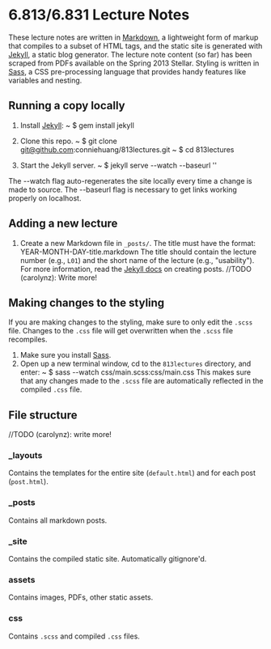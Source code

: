 # 6.813/6.831 Lecture Notes
These lecture notes are written in [Markdown](http://daringfireball.net/projects/markdown/syntax), a lightweight form of markup that compiles to a subset of HTML tags, and the static site is generated with [Jekyll](http://jekyllrb.com/), a static blog generator. The lecture note content (so far) has been scraped from PDFs available on the Spring 2013 Stellar. Styling is written in [Sass](http://sass-lang.com/), a CSS pre-processing language that provides handy features like variables and nesting.

## Running a copy locally
1. Install [Jekyll](http://jekyllrb.com/):
	~ $ gem install jekyll

2. Clone this repo.
	~ $ git clone git@github.com:conniehuang/813lectures.git
	~ $ cd 813lectures

3. Start the Jekyll server.
	~ $ jekyll serve --watch --baseurl ''

The --watch flag auto-regenerates the site locally every time a change is made to source.
The --baseurl flag is necessary to get links working properly on localhost.

## Adding a new lecture
1. Create a new Markdown file in `_posts/`. The title must have the format:
	YEAR-MONTH-DAY-title.markdown
The title should contain the lecture number (e.g., `L01`) and the short name of the lecture (e.g., "usability").
For more information, read the [Jekyll docs](http://jekyllrb.com/docs/posts/) on creating posts.
//TODO (carolynz): Write more!

## Making changes to the styling
If you are making changes to the styling, make sure to only edit the `.scss` file. Changes to the `.css` file will get overwritten when the `.scss` file recompiles. 

1. Make sure you install [Sass](http://sass-lang.com/).
2. Open up a new terminal window, cd to the `813lectures` directory, and enter:
	~ $ sass --watch css/main.scss:css/main.css
This makes sure that any changes made to the `.scss` file are automatically reflected in the compiled `.css` file.

## File structure
//TODO (carolynz): write more!
### _layouts
Contains the templates for the entire site (`default.html`) and for each post (`post.html`).

### _posts
Contains all markdown posts.

### _site
Contains the compiled static site. Automatically gitignore'd.

### assets
Contains images, PDFs, other static assets.

### css
Contains `.scss` and compiled `.css` files.